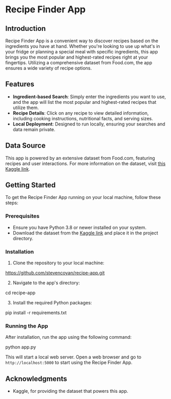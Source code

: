 # Recipe Finder App

## Introduction
Recipe Finder App is a convenient way to discover recipes based on the ingredients you have at hand. Whether you're looking to use up what's in your fridge or planning a special meal with specific ingredients, this app brings you the most popular and highest-rated recipes right at your fingertips. Utilizing a comprehensive dataset from Food.com, the app ensures a wide variety of recipe options.

## Features
- **Ingredient-based Search**: Simply enter the ingredients you want to use, and the app will list the most popular and highest-rated recipes that utilize them.
- **Recipe Details**: Click on any recipe to view detailed information, including cooking instructions, nutritional facts, and serving sizes.
- **Local Deployment**: Designed to run locally, ensuring your searches and data remain private.

## Data Source
This app is powered by an extensive dataset from Food.com, featuring recipes and user interactions. For more information on the dataset, visit [this Kaggle link](https://www.kaggle.com/datasets/shuyangli94/food-com-recipes-and-user-interactions?resource=download&select=RAW_recipes.csv).

## Getting Started
To get the Recipe Finder App running on your local machine, follow these steps:

### Prerequisites
- Ensure you have Python 3.8 or newer installed on your system.
- Download the dataset from the [Kaggle link](https://www.kaggle.com/datasets/shuyangli94/food-com-recipes-and-user-interactions?resource=download&select=RAW_recipes.csv) and place it in the project directory.

### Installation
1. Clone the repository to your local machine:

https://github.com/stevencoyan/recipe-app.git

2. Navigate to the app's directory:

cd recipe-app

3. Install the required Python packages:

pip install -r requirements.txt

### Running the App
After installation, run the app using the following command:

python app.py

This will start a local web server. Open a web browser and go to `http://localhost:5000` to start using the Recipe Finder App.

## Acknowledgments
- Kaggle, for providing the dataset that powers this app.








